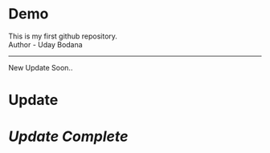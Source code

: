 # Demo
This is my first github repository.
<br>
Author - Uday Bodana
<hr>
New Update Soon..
<h1><b>Update</b></h1>
<h1><i>Update Complete</i></h1>
